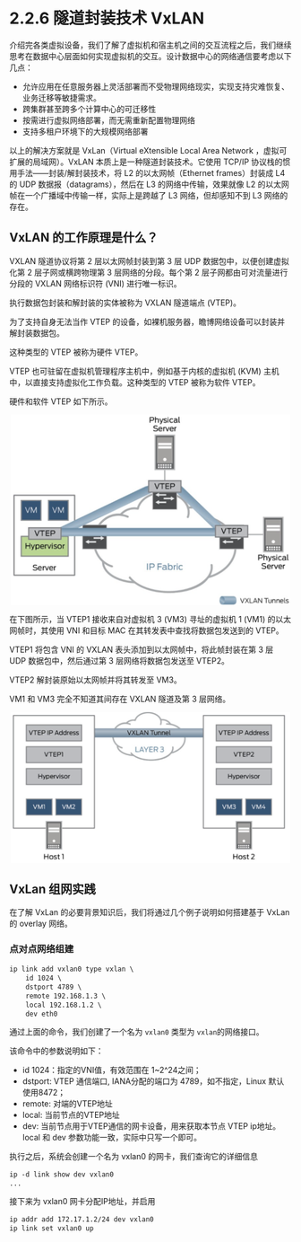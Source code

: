 # 2.2.6 隧道封装技术 VxLAN

介绍完各类虚拟设备，我们了解了虚拟机和宿主机之间的交互流程之后，我们继续思考在数据中心层面如何实现虚拟机的交互。设计数据中心的网络通信要考虑以下几点：

- 允许应用在任意服务器上灵活部署而不受物理网络现实，实现支持灾难恢复、业务迁移等敏捷需求。
- 跨集群甚至跨多个计算中心的可迁移性
- 按需进行虚拟网络部署，而无需重新配置物理网络
- 支持多租户环境下的大规模网络部署

以上的解决方案就是 VxLan（Virtual eXtensible Local Area Network ，虚拟可扩展的局域网）。VxLAN 本质上是一种隧道封装技术。它使用 TCP/IP 协议栈的惯用手法——封装/解封装技术，将 L2 的以太网帧（Ethernet frames）封装成 L4 的 UDP 数据报（datagrams），然后在 L3 的网络中传输，效果就像 L2 的以太网帧在一个广播域中传输一样，实际上是跨越了 L3 网络，但却感知不到 L3 网络的存在。


## VxLAN 的工作原理是什么？

VXLAN 隧道协议将第 2 层以太网帧封装到第 3 层 UDP 数据包中，以便创建虚拟化第 2 层子网或横跨物理第 3 层网络的分段。每个第 2 层子网都由可对流量进行分段的 VXLAN 网络标识符 (VNI) 进行唯一标识。

执行数据包封装和解封装的实体被称为 VXLAN 隧道端点 (VTEP)。

为了支持自身无法当作 VTEP 的设备，如裸机服务器，瞻博网络设备可以封装并解封装数据包。

这种类型的 VTEP 被称为硬件 VTEP。

VTEP 也可驻留在虚拟机管理程序主机中，例如基于内核的虚拟机 (KVM) 主机中，以直接支持虚拟化工作负载。这种类型的 VTEP 被称为软件 VTEP。

硬件和软件 VTEP 如下所示。

<div  align="center">
	<img src="../assets/vxlan-1.png" width = "500"  align=center />
</div>

在下图所示，当 VTEP1 接收来自对虚拟机 3 (VM3) 寻址的虚拟机 1 (VM1) 的以太网帧时，其使用 VNI 和目标 MAC 在其转发表中查找将数据包发送到的 VTEP。

VTEP1 将包含 VNI 的 VXLAN 表头添加到以太网帧中，将此帧封装在第 3 层 UDP 数据包中，然后通过第 3 层网络将数据包发送至 VTEP2。

VTEP2 解封装原始以太网帧并将其转发至 VM3。

VM1 和 VM3 完全不知道其间存在 VXLAN 隧道及第 3 层网络。

<div  align="center">
	<img src="../assets/vxlan-2.png" width = "500"  align=center />
</div>

## VxLan 组网实践

在了解 VxLan 的必要背景知识后，我们将通过几个例子说明如何搭建基于 VxLan 的 overlay 网络。

### 点对点网络组建

```
ip link add vxlan0 type vxlan \
	id 1024 \
	dstport 4789 \
	remote 192.168.1.3 \
	local 192.168.1.2 \
	dev eth0
```

通过上面的命令，我们创建了一个名为 `vxlan0` 类型为 `vxlan`的网络接口。

该命令中的参数说明如下：

- id 1024：指定的VNI值，有效范围在 1~2^24之间；
- dstport: VTEP 通信端口, IANA分配的端口为 4789，如不指定，Linux 默认使用8472；
- remote: 对端的VTEP地址
- local: 当前节点的VTEP地址
- dev: 当前节点用于VTEP通信的网卡设备，用来获取本节点 VTEP ip地址。local 和 dev 参数功能一致，实际中只写一个即可。

执行之后，系统会创建一个名为 vxlan0 的网卡，我们查询它的详细信息

```
ip -d link show dev vxlan0
...
```

接下来为 vxlan0 网卡分配IP地址，并启用

```
ip addr add 172.17.1.2/24 dev vxlan0
ip link set vxlan0 up
```

